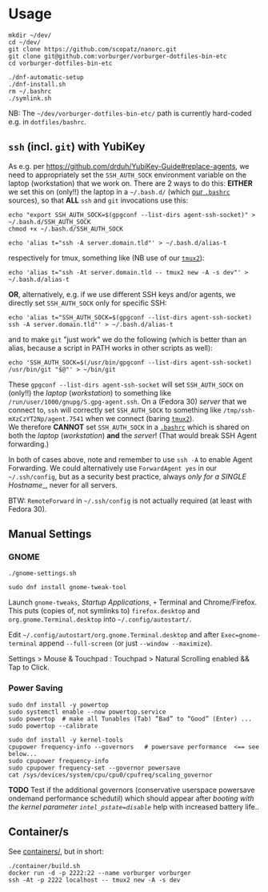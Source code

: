 # Usage

    mkdir ~/dev/
    cd ~/dev/
    git clone https://github.com/scopatz/nanorc.git
    git clone git@github.com:vorburger/vorburger-dotfiles-bin-etc
    cd vorburger-dotfiles-bin-etc

    ./dnf-automatic-setup
    ./dnf-install.sh
    rm ~/.bashrc
    ./symlink.sh

NB: The `~/dev/vorburger-dotfiles-bin-etc/` path is currently hard-coded e.g. in `dotfiles/bashrc`.


## `ssh` (incl. `git`) with YubiKey

As e.g. per https://github.com/drduh/YubiKey-Guide#replace-agents, we need to appropriately set
the `SSH_AUTH_SOCK` environment variable on the laptop (workstation) that we work on.  There are 2 ways
to do this:  **EITHER** we set this on (only!!) the laptop in a `~/.bash.d/` (which [our `.bashrc`](dotfiles/bashrc)
sources), so that **ALL** `ssh` and `git` invocations use this:

    echo "export SSH_AUTH_SOCK=$(gpgconf --list-dirs agent-ssh-socket)" > ~/.bash.d/SSH_AUTH_SOCK
    chmod +x ~/.bash.d/SSH_AUTH_SOCK

    echo 'alias t="ssh -A server.domain.tld"' > ~/.bash.d/alias-t

respectively for tmux, something like (NB use of our [`tmux2`](bin/tmux2)):

    echo 'alias t="ssh -At server.domain.tld -- tmux2 new -A -s dev"' > ~/.bash.d/alias-t

**OR**, alternatively, e.g. if we use different SSH keys and/or agents, we directly set `SSH_AUTH_SOCK` only for specific SSH:

    echo 'alias t="SSH_AUTH_SOCK=$(gpgconf --list-dirs agent-ssh-socket) ssh -A server.domain.tld"' > ~/.bash.d/alias-t

and to make `git` "just work" we do the following (which is better than an alias, because a script in PATH works in other scripts as well):

    echo 'SSH_AUTH_SOCK=$(/usr/bin/gpgconf --list-dirs agent-ssh-socket) /usr/bin/git "$@"' > ~/bin/git

These `gpgconf --list-dirs agent-ssh-socket` will set `SSH_AUTH_SOCK` on (only!!) the *laptop* (*workstation*)
to something like `/run/user/1000/gnupg/S.gpg-agent.ssh`.  On a (Fedora 30) *server* that we connect to, `ssh` will
correctly set `SSH_AUTH_SOCK` to something like `/tmp/ssh-mXzCzYT2Np/agent.7541` when we connect (baring [`tmux2`](bin/tmux2)).  
We therefore **CANNOT** set `SSH_AUTH_SOCK` in a [`.bashrc`](dotfiles/bashrc) which is shared on both the *laptop*
(*workstation*) **and** the *server*!  (That would break SSH Agent forwarding.)

In both of cases above, note and remember to use `ssh -A` to enable Agent Forwarding.
We could alternatively use `ForwardAgent yes` in our `~/.ssh/config`, but as a security best practice,
always *only for a SINGLE Hostname*_, never for all servers.

BTW: `RemoteForward` in `~/.ssh/config` is not actually required (at least with Fedora 30).


## Manual Settings

### GNOME

    ./gnome-settings.sh

    sudo dnf install gnome-tweak-tool

Launch `gnome-tweaks`, _Startup Applications_, `+` Terminal and Chrome/Firefox.
This puts (copies of, not symlinks to) `firefox.desktop` and `org.gnome.Terminal.desktop` into `~/.config/autostart/`.

Edit `~/.config/autostart/org.gnome.Terminal.desktop` and after `Exec=gnome-terminal` append `--full-screen` (or just `--window --maximize`).

Settings > Mouse & Touchpad : Touchpad > Natural Scrolling enabled  &&  Tap to Click.


### Power Saving

    sudo dnf install -y powertop
    sudo systemctl enable --now powertop.service
    sudo powertop  # make all Tunables (Tab) “Bad” to “Good” (Enter) ...
    sudo powertop --calibrate

    sudo dnf install -y kernel-tools
    cpupower frequency-info --governors   # powersave performance  <== see below...
    sudo cpupower frequency-info
    sudo cpupower frequency-set --governor powersave
    cat /sys/devices/system/cpu/cpu0/cpufreq/scaling_governor

**TODO** Test if the additional governors (conservative userspace powersave ondemand performance schedutil)
which should appear after _booting with the kernel parameter `intel_pstate=disable`_ help with increased battery life..


## Container/s

See [containers/](containers/), but in short:

    ./container/build.sh
    docker run -d -p 2222:22 --name vorburger vorburger
    ssh -At -p 2222 localhost -- tmux2 new -A -s dev
